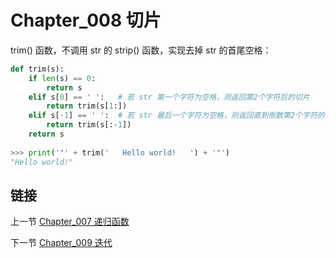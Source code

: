 # Chapter_008 切片

trim() 函数，不调用 str 的 strip() 函数，实现去掉 str 的首尾空格：
```Python
def trim(s):
    if len(s) == 0:
        return s
    elif s[0] == ' ':   # 若 str 第一个字符为空格，则返回第2个字符后的切片
        return trim(s[1:])
    elif s[-1] == ' ':  # 若 str 最后一个字符为空格，则返回直到倒数第2个字符的切片
        return trim(s[:-1])
    return s
    
>>> print('"' + trim('   Hello world!   ') + '"')
"Hello world!"
```


## 链接

上一节 [Chapter_007 递归函数](https://github.com/nizo2010/Study_Python_lxf/blob/master/Chapter_007.md "Chapter_007 递归函数")

下一节 [Chapter_009 迭代](https://github.com/nizo2010/Study_Python_lxf/blob/master/Chapter_009.md "Chapter_009 迭代")

